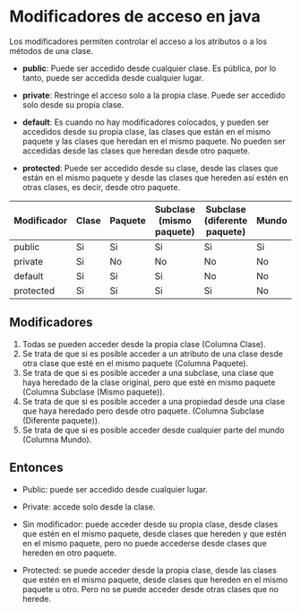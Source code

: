 # Modificadores de acceso en java
Los modificadores permiten controlar el acceso a los atributos o a los métodos de una clase.
* **public**: Puede ser accedido desde cualquier clase. Es pública, por lo tanto, puede ser accedida desde cualquier lugar.

* **private**: Restringe el acceso solo a la propia clase. Puede ser accedido solo desde su propia clase.

* **default**: Es cuando no hay modificadores colocados, y pueden ser accedidos desde su propia clase, las clases que están en el mismo paquete y las clases que heredan en el mismo paquete. No pueden ser accedidas desde las clases que heredan desde otro paquete.

* **protected**: Puede ser accedido desde su clase, desde las clases que están en el mismo paquete y desde las clases que hereden así estén en otras clases, es decir, desde otro paquete.

Modificador | Clase | Paquete | Subclase (mismo paquete) | Subclase (diferente paquete) | Mundo
--|--|--|--|--|--
public | Si | Si | Si | Si | Si
private | Si | No | No | No | No
default | Si | Si | Si | No | No
protected | Si | Si | Si | Si | No

## Modificadores
1. Todas se pueden acceder desde la propia clase (Columna Clase).
2. Se trata de que si es posible acceder a un atributo de una clase desde otra clase que esté en el mismo paquete (Columna Paquete).
3. Se trata de que si es posible acceder a una subclase, una clase que haya heredado de la clase original, pero que esté en mismo paquete (Columna Subclase (Mismo paquete)).
4. Se trata de que si es posible acceder a una propiedad desde una clase que haya heredado pero desde otro paquete. (Columna Subclase (Diferente paquete)).
5. Se trata de que si es posible acceder desde cualquier parte del mundo (Columna Mundo).

## Entonces

* Public: puede ser accedido desde cualquier lugar.

* Private: accede solo desde la clase.

* Sin modificador: puede acceder desde su propia clase, desde clases que estén en el mismo paquete, desde clases que hereden y que estén en el mismo paquete, pero no puede accederse desde clases que hereden en otro paquete.

* Protected: se puede acceder desde la propia clase, desde las clases que estén en el mismo paquete, desde clases que hereden en el mismo paquete u otro. Pero no se puede acceder desde otras clases que no herede.
